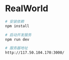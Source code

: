 # RealWorld

```sh
# 安装依赖
npm install

# 启动开发服务
npm run dev

# 服务器地址
http://117.50.104.170:3000/
```
